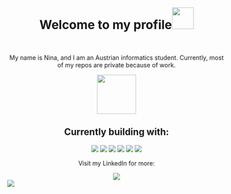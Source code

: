 
<!--
**NinaMirey/NinaMirey** is a ✨ _special_ ✨ repository.
-->

<h1 align="center"> Welcome to my profile<img src="https://media.giphy.com/media/mGcNjsfWAjY5AEZNw6/giphy.gif" width="50"> </h1><br>

<p align="center" >My name is Nina, and I am an Austrian informatics student. Currently, most of my repos are private because of work.</p>
<div align="center"><img src="https://gist.githubusercontent.com/rwxd/156c789e9463b94e4d9a853932ae394e/raw/e8a79e787314f0853b4111d439e23528117953c1/tf2.gif" width="90"> </div>


<h2 align="center">Currently building with:</a></h2>

<p align="center">
  <a href="https://jupyter.org/"><img src="https://img.shields.io/badge/jupyter-orange?style=for-the-badge&logo=jupyter&logoColor=white"></a>
  <a href="https://www.python.org/"><img src="https://img.shields.io/badge/python-3670A0?style=for-the-badge&logo=python&logoColor=ffdd54"></a>
  <a href="https://www.r-project.org/"><img src="https://img.shields.io/badge/r-%23276DC3.svg?style=for-the-badge&logo=r&logoColor=white"></a>
  <a href="https://www.typescriptlang.org/"><img src="https://img.shields.io/badge/typescript-%23007ACC.svg?style=for-the-badge&logo=typescript&logoColor=white"></a>
  <a href="https://www.java.com/de/"><img src="https://img.shields.io/badge/java-%23ED8B00.svg?style=for-the-badge&logo=openjdk&logoColor=white"></a>
  <a href="https://de.wikipedia.org/wiki/JavaScript"><img src="https://img.shields.io/badge/javascript-%23ED8B00.svg?style=for-the-badge&logo=openjdk&logoColor=white"></a>
</p>

<div align="center">
  <p>Visit my LinkedIn for more:</p><a href="https://www.linkedin.com/in/nina-salnikow-170b4321a/"><img src="https://img.shields.io/badge/LinkedIn-0077B5?style=for-the-badge&logo=linkedin&logoColor=white">
</div> 
  <img src="https://capsule-render.vercel.app/api?type=waving&color=gradient&height=60&section=footer&width=100"/>
</p>
